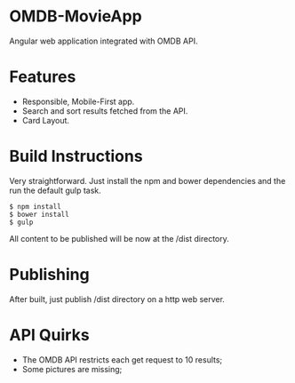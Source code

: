 # OMDB-MovieApp
Angular web application integrated with OMDB API.

# Features
- Responsible, Mobile-First app.
- Search and sort results fetched from the API.
- Card Layout.

# Build Instructions
Very straightforward. Just install the npm and bower dependencies and the run the default gulp task.
```
$ npm install
$ bower install
$ gulp
```
All content to be published will be now at the /dist directory.

# Publishing
After built, just publish /dist directory on a http web server.

# API Quirks
- The OMDB API restricts each get request to 10 results;
- Some pictures are missing;
